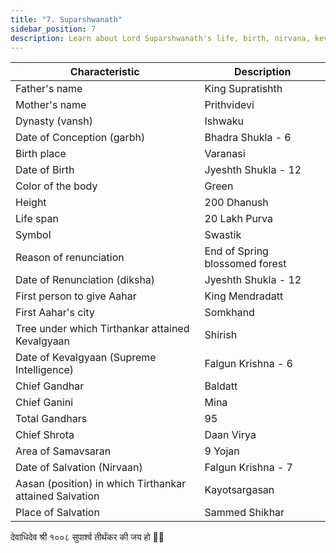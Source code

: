 ```yaml
---
title: "7. Suparshwanath"
sidebar_position: 7
description: Learn about Lord Suparshwanath's life, birth, nirvana, kevalgyan, and more.
---
```


| Characteristic | Description |
|---|---|
| Father's name | King Supratishth |
| Mother's name | Prithvidevi |
| Dynasty (vansh) | Ishwaku |
| Date of Conception (garbh) | Bhadra Shukla - 6 |
| Birth place | Varanasi |
| Date of Birth | Jyeshth Shukla - 12 |
| Color of the body | Green |
| Height | 200 Dhanush |
| Life span | 20 Lakh Purva |
| Symbol | Swastik |
| Reason of renunciation | End of Spring blossomed forest |
| Date of Renunciation (diksha) | Jyeshth Shukla - 12 |
| First person to give Aahar | King Mendradatt |
| First Aahar's city | Somkhand |
| Tree under which Tirthankar attained Kevalgyaan | Shirish |
| Date of Kevalgyaan (Supreme Intelligence) | Falgun Krishna - 6 |
| Chief Gandhar | Baldatt |
| Chief Ganini | Mina |
| Total Gandhars | 95 |
| Chief Shrota | Daan Virya |
| Area of Samavsaran | 9 Yojan |
| Date of Salvation (Nirvaan) | Falgun Krishna - 7 |
| Aasan (position) in which Tirthankar attained Salvation | Kayotsargasan |
| Place of Salvation | Sammed Shikhar |

<p style={{textAlign: "center", fontWeight: 'bold'}}>देवाधिदेव श्री १००८ सुपार्श्व तीर्थंकर की जय हो 🙏🏻</p>